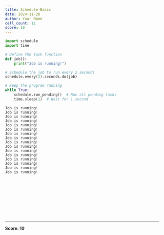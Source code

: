 ```yaml
---
title: Schedule-Basic
date: 2024-11-28
author: Your Name
cell_count: 11
score: 10
---
```


```python
import schedule
import time

# Define the task function
def job():
    print("Job is running!")

# Schedule the job to run every 2 seconds
schedule.every(2).seconds.do(job)

# Keep the program running
while True:
    schedule.run_pending()  # Run all pending tasks
    time.sleep(1)  # Wait for 1 second

```

    Job is running!
    Job is running!
    Job is running!
    Job is running!
    Job is running!
    Job is running!
    Job is running!
    Job is running!
    Job is running!
    Job is running!
    Job is running!
    Job is running!
    Job is running!
    Job is running!
    Job is running!
    Job is running!



```python

```


```python

```


```python

```


```python

```


```python

```


```python

```


```python

```


```python

```


```python

```


```python

```


---
**Score: 10**
